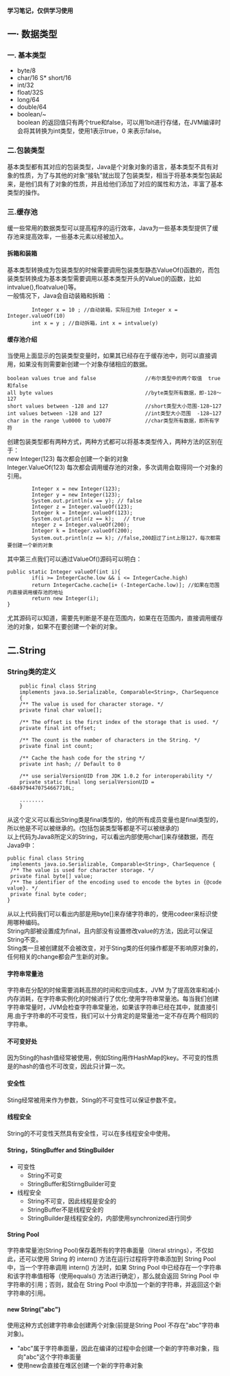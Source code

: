 #### 学习笔记，仅供学习使用
## 一· 数据类型   

### 一. 基本类型

* byte/8  
* char/16
S* short/16
* int/32
* float/32S
* long/64
* double/64
* boolean/~  
boolean 的返回值只有两个true和false，可以用1bit进行存储，在JVM编译时会将其转换为int类型，使用1表示true，0 来表示false。  

### 二.包装类型  
基本类型都有其对应的包装类型，Java是个对象对象的语言，基本类型不具有对象的性质，为了与其他的对象“接轨”就出现了包装类型，相当于将基本类型包装起来，是他们具有了对象的性质，并且给他们添加了对应的属性和方法，丰富了基本类型的操作。 

### 三.缓存池 
缓一些常用的数据类型可以提高程序的运行效率，Java为一些基本类型提供了缓存池来提高效率，一些基本元素以经被加入。
#### 拆箱和装箱 
基本类型转换成为包装类型的时候需要调用包装类型静态ValueOf()函数的，而包装类型转换成为基本类型需要调用以基本类型开头的Value()的函数，比如intvalue(),floatvalue()等。  
一般情况下，Java会自动装箱和拆箱 ：  
```
        Integer x = 10 ; //自动装箱，实际应为给 Integer x = Integer.valueOf(10)    
        int x = y ; //自动拆箱，int x = intvalue(y) 
```  
#### 缓存池介绍  
当使用上面显示的包装类型变量时，如果其已经存在于缓存池中，则可以直接调用，如果没有则需要新创建一个对象存储相应的数据。
```
boolean values true and false                //布尔类型中的两个取值  true和false   
all byte values                              //byte类型所有数据，即-128～127  
short values between -128 and 127            //short类型大小范围-128~127  
int values between -128 and 127              //int类型大小范围  -128~127  
char in the range \u0000 to \u007F           //char类型所有数据，即所有字符  
```  
创建包装类型都有两种方式，两种方式都可以将基本类型传入，两种方法的区别在于：  
new Integer(123) 每次都会创建一个新的对象  
Integer.ValueOf(123)  每次都会调用缓存池的对象，多次调用会取得同一个对象的引用。  
```
        Integer x = new Integer(123);  
        Integer y = new Integer(123);  
        System.out.println(x == y); // false  
        Integer z = Integer.valueOf(123);
        Integer k = Integer.valueOf(123);
        System.out.println(z == k);   // true  
        nteger z = Integer.valueOf(200);
        Integer k = Integer.valueOf(200);  
        System.out.println(z == k); //false,200超过了int上限127，每次都需要创建一个新的对象  
```  
其中第三点我们可以通过ValueOf()源码可以明白：  
```
public static Integer valueOf(int i){
        if(i >= IntegerCache.low && i <= IntegerCache.high)  
        return IntegerCache.cache[i+ (-IntegerCache.low)]; //如果在范围内直接调用缓存池的地址   
        return new Integer(i); 
}
```  
尤其源码可以知道，需要先判断是不是在范围内，如果在在范围内，直接调用缓存池的对象，如果不在要创建一个新的对象。  

## 二.String  
### String类的定义  
        public final class String
        implements java.io.Serializable, Comparable<String>, CharSequence
        {
        /** The value is used for character storage. */
        private final char value[];

        /** The offset is the first index of the storage that is used. */
        private final int offset;

        /** The count is the number of characters in the String. */
        private final int count;

        /** Cache the hash code for the string */
        private int hash; // Default to 0

        /** use serialVersionUID from JDK 1.0.2 for interoperability */
        private static final long serialVersionUID = -6849794470754667710L;

        ........
        }  
从这个定义可以看出String类是final类型的，他的所有成员变量也是final类型的，所以他是不可以被继承的。(包括包装类型等都是不可以被继承的)  
以上代码为Java8所定义的String，可以看出内部使用char[]来存储数据，而在Java9中：  
```
public final class String
 implements java.io.Serializable, Comparable<String>, CharSequence {
 /** The value is used for character storage. */
 private final byte[] value;
 /** The identifier of the encoding used to encode the bytes in {@code
value}. */
 private final byte coder;
}
```  
从以上代码我们可以看出内部是用byte[]来存储字符串的，使用codeer来标识使用哪种编码。  
String内部被设置成为final，且内部没有设置修改value的方法，因此可以保证String不变。  
Sting类一旦被创建就不会被改变，对于Sting类的任何操作都是不影响原对象的，任何相关的change都会产生新的对象。  
#### 字符串常量池  
字符串在分配的时候需要消耗高昂的时间和空间成本，JVM 为了提高效率和减小内存消耗，在字符串实例化的时候进行了优化:使用字符串常量池。每当我们创建字符串常量时，JVM会检查字符串常量池，如果该字符串已经在其中，就直接引用.由于字符串的不可变性，我们可以十分肯定的是常量池一定不存在两个相同的字符串。

#### 不可变好处  
因为Sting的hash值经常被使用，例如Sting用作HashMap的key。不可变的性质是的hash的值也不可改变，因此只计算一次。  

#### 安全性  
Sting经常被用来作为参数，Sting的不可变性可以保证参数不变。

#### 线程安全  
String的不可变性天然具有安全性，可以在多线程安全中使用。  
  
#### String，StingBuffer and StingBuilder 
* 可变性  
  * String不可变  
  * StringBuffer和StirngBuilder可变  
* 线程安全  
  * String不可变，因此线程是安全的  
  * StringBuffer不是线程安全的  
  * StringBuilder是线程安全的，内部使用synchronized进行同步  
#### String Pool  
字符串常量池(String Pool)保存着所有的字符串面量（literal strings），不仅如此，还可以使⽤ String 的 intern() ⽅法在运⾏过程将字符串添加到 String Pool 中，当⼀个字符串调⽤ intern() ⽅法时，如果 String Pool 中已经存在⼀个字符串和该字符串值相等（使⽤equals() ⽅法进⾏确定），那么就会返回 String Pool 中字符串的引⽤；否则，就会在 String Pool 中添加⼀个新的字符串，并返回这个新字符串的引⽤。  
#### new String("abc")  
使用这种方式创建字符串会创建两个对象(前提是String Pool 不存在"abc"字符串对象)。  
* "abc"属于字符串面量，因此在编译的过程中会创建一个新的字符串对象，指向"abc"这个字符串面量  
* 使用new会直接在堆区创建一个新的字符串对象